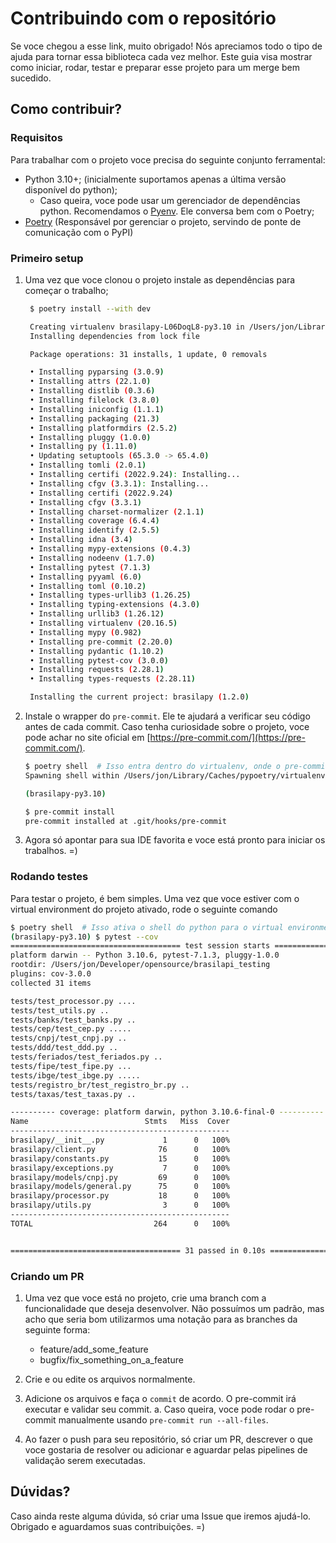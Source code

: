 # Contribuindo com o repositório

Se voce chegou a esse link, muito obrigado! Nós apreciamos todo o tipo de ajuda para tornar essa biblioteca cada vez melhor.
Este guia visa mostrar como iniciar, rodar, testar e preparar esse projeto para um merge bem sucedido.

## Como contribuir?

### Requisitos

Para trabalhar com o projeto voce precisa do seguinte conjunto ferramental:

* Python 3.10+; (inicialmente suportamos apenas a última versão disponível do python);
  * Caso queira, voce pode usar um gerenciador de dependências python. Recomendamos o [Pyenv](https://github.com/pyenv/pyenv). Ele conversa bem com o Poetry;
* [Poetry](https://python-poetry.org/) (Responsável por gerenciar o projeto, servindo de ponte de comunicação com o PyPI)

### Primeiro setup

1. Uma vez que voce clonou o projeto instale as dependências para começar o trabalho;

   ```bash
    $ poetry install --with dev

    Creating virtualenv brasilapy-L06DoqL8-py3.10 in /Users/jon/Library/Caches/pypoetry/virtualenvs
    Installing dependencies from lock file

    Package operations: 31 installs, 1 update, 0 removals

    • Installing pyparsing (3.0.9)
    • Installing attrs (22.1.0)
    • Installing distlib (0.3.6)
    • Installing filelock (3.8.0)
    • Installing iniconfig (1.1.1)
    • Installing packaging (21.3)
    • Installing platformdirs (2.5.2)
    • Installing pluggy (1.0.0)
    • Installing py (1.11.0)
    • Updating setuptools (65.3.0 -> 65.4.0)
    • Installing tomli (2.0.1)
    • Installing certifi (2022.9.24): Installing...
    • Installing cfgv (3.3.1): Installing...
    • Installing certifi (2022.9.24)
    • Installing cfgv (3.3.1)
    • Installing charset-normalizer (2.1.1)
    • Installing coverage (6.4.4)
    • Installing identify (2.5.5)
    • Installing idna (3.4)
    • Installing mypy-extensions (0.4.3)
    • Installing nodeenv (1.7.0)
    • Installing pytest (7.1.3)
    • Installing pyyaml (6.0)
    • Installing toml (0.10.2)
    • Installing types-urllib3 (1.26.25)
    • Installing typing-extensions (4.3.0)
    • Installing urllib3 (1.26.12)
    • Installing virtualenv (20.16.5)
    • Installing mypy (0.982)
    • Installing pre-commit (2.20.0)
    • Installing pydantic (1.10.2)
    • Installing pytest-cov (3.0.0)
    • Installing requests (2.28.1)
    • Installing types-requests (2.28.11)

    Installing the current project: brasilapy (1.2.0)
   ```

2. Instale o wrapper do `pre-commit`. Ele te ajudará a verificar seu código antes de cada commit. Caso tenha curiosidade sobre o projeto, voce pode achar no site oficial em [https://pre-commit.com/](https://pre-commit.com/).

    ```bash
    $ poetry shell  # Isso entra dentro do virtualenv, onde o pre-commit está.
    Spawning shell within /Users/jon/Library/Caches/pypoetry/virtualenvs/brasilapy-L06DoqL8-py3.10

    (brasilapy-py3.10)
    ```

    ```bash
    $ pre-commit install
    pre-commit installed at .git/hooks/pre-commit
    ```

3. Agora só apontar para sua IDE favorita e voce está pronto para iniciar os trabalhos. =)

### Rodando testes

Para testar o projeto, é bem simples. Uma vez que voce estiver com o virtual environment do projeto ativado, rode o seguinte comando

```bash
$ poetry shell  # Isso ativa o shell do python para o virtual environment
(brasilapy-py3.10) $ pytest --cov
====================================== test session starts ======================================
platform darwin -- Python 3.10.6, pytest-7.1.3, pluggy-1.0.0
rootdir: /Users/jon/Developer/opensource/brasilapi_testing
plugins: cov-3.0.0
collected 31 items

tests/test_processor.py ....                                                              [ 12%]
tests/test_utils.py ..                                                                    [ 19%]
tests/banks/test_banks.py ..                                                              [ 25%]
tests/cep/test_cep.py .....                                                               [ 41%]
tests/cnpj/test_cnpj.py ..                                                                [ 48%]
tests/ddd/test_ddd.py ..                                                                  [ 54%]
tests/feriados/test_feriados.py ..                                                        [ 61%]
tests/fipe/test_fipe.py ...                                                               [ 70%]
tests/ibge/test_ibge.py .....                                                             [ 87%]
tests/registro_br/test_registro_br.py ..                                                  [ 93%]
tests/taxas/test_taxas.py ..                                                              [100%]

---------- coverage: platform darwin, python 3.10.6-final-0 ----------
Name                          Stmts   Miss  Cover
-------------------------------------------------
brasilapy/__init__.py             1      0   100%
brasilapy/client.py              76      0   100%
brasilapy/constants.py           15      0   100%
brasilapy/exceptions.py           7      0   100%
brasilapy/models/cnpj.py         69      0   100%
brasilapy/models/general.py      75      0   100%
brasilapy/processor.py           18      0   100%
brasilapy/utils.py                3      0   100%
-------------------------------------------------
TOTAL                           264      0   100%


====================================== 31 passed in 0.10s =======================================
```

### Criando um PR

1. Uma vez que voce está no projeto, crie uma branch com a funcionalidade que deseja desenvolver. Não possuímos um padrão, mas acho que seria bom utilizarmos uma notação para as branches da seguinte forma:

    * feature/add_some_feature
    * bugfix/fix_something_on_a_feature

2. Crie e ou edite os arquivos normalmente.
3. Adicione os arquivos e faça o `commit` de acordo. O pre-commit irá executar e validar seu commit.
    a. Caso queira, voce pode rodar o pre-commit manualmente usando `pre-commit run --all-files`.

4. Ao fazer o push para seu repositório, só criar um PR, descrever o que voce gostaria de resolver ou adicionar e aguardar pelas pipelines de validação serem executadas.

## Dúvidas?

Caso ainda reste alguma dúvida, só criar uma Issue que iremos ajudá-lo.
Obrigado e aguardamos suas contribuições. =)
